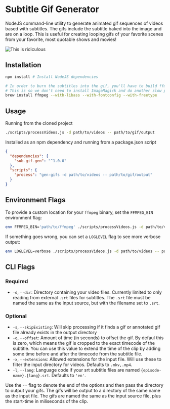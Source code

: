 # Subtitle Gif Generator

NodeJS command-line utility to generate animated gif sequences of videos based with subtitles.
The gifs include the subtitle baked into the image and are on a loop. This is useful for creating
looping gifs of your favorite scenes from your favorite, most quotable shows and movies!

![This is ridiculous](http://cdn.joe.sh/projects/sub-gif-gen/stanley.gif)

## Installation

```sh
npm install # Install NodeJS dependencies

# In order to burn the subtitles into the gif, you'll have to build ffmpeg with freetype enabled.
# This is so we don't need to install ImageMagick and do another slow processing step
brew install ffmpeg --with-libass --with-fontconfig --with-freetype
```

## Usage

Running from the cloned project
```sh
./scripts/processVideos.js -d path/to/videos -- path/to/gif/output
```

Installed as an npm dependency and running from a package.json script
```json
{
  "dependencies": {
    "sub-gif-gen": "^1.0.0"
  },
  "scripts": {
    "process": "gen-gifs -d path/to/videos -- path/to/gif/output"
  }
}
```

## Environment Flags

To provide a custom location for your `ffmpeg` binary, set the `FFMPEG_BIN` environment flag:
```sh
env FFMPEG_BIN='path/to/ffmpeg' ./scripts/processVideos.js -d path/to/videos -- path/to/gif/output
```

If something goes wrong, you can set a `LOGLEVEL` flag to see more verbose output:
```sh
env LOGLEVEL=verbose ./scripts/processVideos.js -d path/to/videos -- path/to/gif/output
```

## CLI Flags

### Required
- `-d`, `--dir`: Directory containing your video files. Currently limited to only reading from
  external `.srt` files for subtitles. The `.srt` file must be named the same as the input source,
  but with the filename set to `.srt`.

### Optional
- `-s`, `--skipExisting`: Will skip processing if it finds a gif or annotated gif file already
  exists in the output directory
- `-o`, `--offset`: Amount of time (in seconds) to offset the gif. By defaul this is zero, which
  means the gif is cropped to the exact timecode of the subtitle. You can use this value to extend
  the time of the clip by adding some time before and after the timecode from the subtitle file.
- `-x`, `--extensions`: Allowed extensions for the input file. Will use these to filter the input
  directory for videos. Defaults to `.mkv,.mp4`.
- `-l`, `--lang`: Language code if your srt subtitle files are named `{episode-name}.{lang}.srt`. Defaults to `'en'`.

Use the `--` flag to denote the end of the options and then pass the directory to output your gifs.
The gifs will be output to a directory of the same name as the input file. The gifs are named the
same as the input source file, plus the start-time in miliseconds of the clip.
